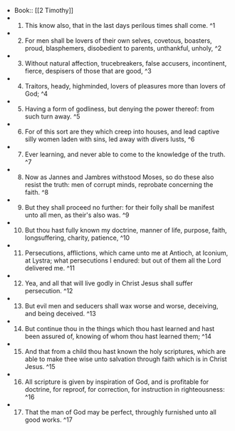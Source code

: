 - Book:: [[2 Timothy]]
- 1. This know also, that in the last days perilous times shall come. ^1
- 2. For men shall be lovers of their own selves, covetous, boasters, proud, blasphemers, disobedient to parents, unthankful, unholy, ^2
- 3. Without natural affection, trucebreakers, false accusers, incontinent, fierce, despisers of those that are good, ^3
- 4. Traitors, heady, highminded, lovers of pleasures more than lovers of God; ^4
- 5. Having a form of godliness, but denying the power thereof: from such turn away. ^5
- 6. For of this sort are they which creep into houses, and lead captive silly women laden with sins, led away with divers lusts, ^6
- 7. Ever learning, and never able to come to the knowledge of the truth. ^7
- 8. Now as Jannes and Jambres withstood Moses, so do these also resist the truth: men of corrupt minds, reprobate concerning the faith. ^8
- 9. But they shall proceed no further: for their folly shall be manifest unto all men, as their's also was. ^9
- 10. But thou hast fully known my doctrine, manner of life, purpose, faith, longsuffering, charity, patience, ^10
- 11. Persecutions, afflictions, which came unto me at Antioch, at Iconium, at Lystra; what persecutions I endured: but out of them all the Lord delivered me. ^11
- 12. Yea, and all that will live godly in Christ Jesus shall suffer persecution. ^12
- 13. But evil men and seducers shall wax worse and worse, deceiving, and being deceived. ^13
- 14. But continue thou in the things which thou hast learned and hast been assured of, knowing of whom thou hast learned them; ^14
- 15. And that from a child thou hast known the holy scriptures, which are able to make thee wise unto salvation through faith which is in Christ Jesus. ^15
- 16. All scripture is given by inspiration of God, and is profitable for doctrine, for reproof, for correction, for instruction in righteousness: ^16
- 17. That the man of God may be perfect, throughly furnished unto all good works. ^17
